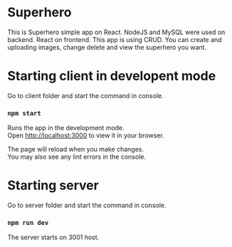 # Superhero

This is Superhero simple app on React.
NodeJS and MySQL were used on backend. React on frontend.
This app is using CRUD. You can create and uploading images, change delete and view the superhero you want. 

# Starting client in developent mode

Go to client folder and start the command in console.

### `npm start`

Runs the app in the development mode.\
Open [http://localhost:3000](http://localhost:3000) to view it in your browser.

The page will reload when you make changes.\
You may also see any lint errors in the console.

# Starting server

Go to server folder and start the command in console.

### `npm run dev`

The server starts on 3001 host.
